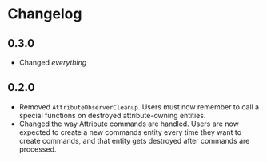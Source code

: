 # Changelog

## 0.3.0
* Changed *everything*

## 0.2.0
* Removed `AttributeObserverCleanup`. Users must now remember to call a special functions on destroyed attribute-owning entities. 
* Changed the way Attribute commands are handled. Users are now expected to create a new commands entity every time they want to create commands, and that entity gets destroyed after commands are processed. 